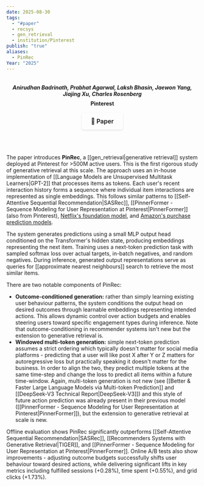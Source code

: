 ```yaml
---
date: 2025-08-30
tags:
  - "#paper"
  - recsys
  - gen_retrieval
  - institution/Pinterest
publish: "true"
aliases:
  - PinRec
Year: "2025"
---
```


<div style="text-align: center; margin: 2rem 0; padding-bottom: 1rem; border-bottom: 2px solid var(--lightgray);">
  <b>
  <p style="margin: 0.5rem 0; color: var(--darkgray); font-style: italic;">
    Anirudhan Badrinath, Prabhat Agarwal, Laksh Bhasin, Jaewon Yang, Jiajing Xu, Charles Rosenberg
  </p>
  <p style="margin: 0.5rem 0;">
    Pinterest
  </p>
  </b>
  <div style="display: flex; justify-content: center; margin: 1rem 0; gap: 0.5rem;">
    <a href="https://arxiv.org/abs/2504.10507" target="_blank" style="display: inline-flex; align-items: center; padding: 0.75rem 1.5rem; border-radius: 5px; text-decoration: none; font-weight: 600; font-size: 1rem; transition: all 0.2s ease; border: 1px solid var(--secondary); background-color: var(--secondary); color: var(--light); box-shadow: 0 2px 4px rgba(0,0,0,0.1);">
      📄 Paper
    </a>
  </div>
</div>

The paper introduces **PinRec**, a [[gen_retrieval|generative retrieval]] system deployed at Pinterest for >500M active users. This is the first rigorous study of generative retrieval at this scale. The approach uses an in-house implementation of [[Language Models are Unsupervised Multitask Learners|GPT-2]] that processes items as tokens. Each user's recent interaction history forms a sequence where individual item interactions are represented as single embeddings. This follows similar patterns to [[Self-Attentive Sequential Recommendation|SASRec]], [[PinnerFormer - Sequence Modeling for User Representation at Pinterest|PinnerFormer]] (also from Pinterest), [Netflix's foundation model](https://netflixtechblog.com/foundation-model-for-personalized-recommendation-1a0bd8e02d39), and [Amazon's purchase prediction models](https://m.media-amazon.com/images/G/01/AdProductsWebsite/images/Inside_the_predictive_AI_model_powering_Amazon_DSP_Performance_and_Brand.pdf). 

The system generates predictions using a small MLP output head conditioned on the Transformer's hidden state, producing embeddings representing the next item. Training uses a next-token prediction task with sampled softmax loss over actual targets, in-batch negatives, and random negatives. During inference, generated output representations serve as queries for [[approximate nearest neighbours]] search to retrieve the most similar items.

There are two notable components of PinRec:
- **Outcome-conditioned generation:** rather than simply learning existing user behaviour patterns, the system conditions the output head on desired outcomes through learnable embeddings representing intended actions. This allows dynamic control over action budgets and enables steering users toward specific engagement types during inference. Note that outcome-conditioning in recommender systems isn't new but the extension to generative retrieval is.
- **Windowed multi-token generation:** simple next-token prediction assumes a strict ordering which typically doesn't matter for social media platforms - predicting that a user will like post X after Y or Z matters for autoregressive loss but practically speaking it doesn't matter for the business. In order to align the two, they predict multiple tokens at the same time-step and change the loss to predict all items within a future time-window. Again, multi-token generation is not new (see [[Better & Faster Large Language Models via Multi-token Prediction]] and [[DeepSeek-V3 Technical Report|DeepSeek-V3]]) and this style of future action prediction was already present in their previous model ([[PinnerFormer - Sequence Modeling for User Representation at Pinterest|PinnerFormer]]), but the extension to generative retrieval at scale is new. 

Offline evaluation shows PinRec significantly outperforms [[Self-Attentive Sequential Recommendation|SASRec]], [[Recommenders Systems with Generative Retrieval|TIGER]], and [[PinnerFormer - Sequence Modeling for User Representation at Pinterest|PinnerFormer]]. Online A/B tests also show improvements - adjusting outcome budgets successfully shifts user behaviour toward desired actions, while delivering significant lifts in key metrics including fulfilled sessions (+0.28%), time spent (+0.55%), and grid clicks (+1.73%).

